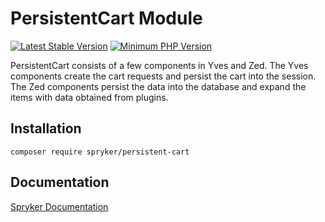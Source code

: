 # PersistentCart Module
[![Latest Stable Version](https://poser.pugx.org/spryker/persistent-cart/v/stable.svg)](https://packagist.org/packages/spryker/persistent-cart)
[![Minimum PHP Version](https://img.shields.io/badge/php-%3E%3D%208.0-8892BF.svg)](https://php.net/)

PersistentCart consists of a few components in Yves and Zed. The Yves components create the cart requests and persist the cart into the session. The Zed components persist the data into the database and expand the items with data obtained from plugins.

## Installation

```
composer require spryker/persistent-cart
```

## Documentation

[Spryker Documentation](https://docs.spryker.com)

